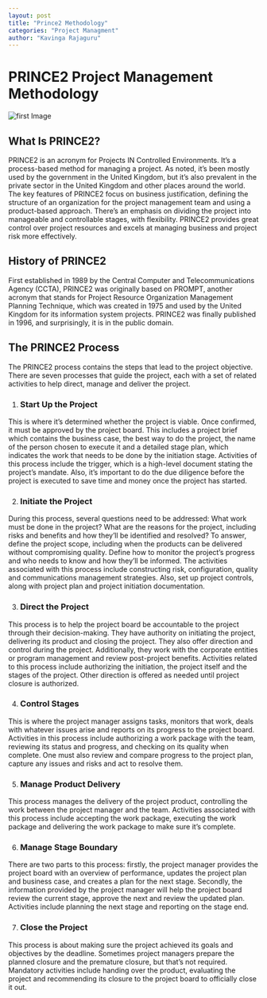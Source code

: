 ```yaml
---
layout: post
title: "Prince2 Methodology"
categories: "Project Managment"
author: "Kavinga Rajaguru"
---
```


# PRINCE2 Project Management Methodology

![first Image](https://github.com/aviorsys/aviorsys.github.io/raw/master/images/prince2.png)


## What Is PRINCE2?

PRINCE2 is an acronym for Projects IN Controlled Environments. It’s a process-based method for managing a project. As noted, it’s been mostly used by the government in the United Kingdom, but it’s also prevalent in the private sector in the United Kingdom and other places around the world.
The key features of PRINCE2 focus on business justification, defining the structure of an organization for the project management team and using a product-based approach. There’s an emphasis on dividing the project into manageable and controllable stages, with flexibility. PRINCE2 provides great control over project resources and excels at managing business and project risk more effectively.

## History of PRINCE2
First established in 1989 by the Central Computer and Telecommunications Agency (CCTA), PRINCE2 was originally based on PROMPT, another acronym that stands for Project Resource Organization Management Planning Technique, which was created in 1975 and used by the United Kingdom for its information system projects. PRINCE2 was finally published in 1996, and surprisingly, it is in the public domain.

## The PRINCE2 Process
The PRINCE2 process contains the steps that lead to the project objective. There are seven processes that guide the project, each with a set of related activities to help direct, manage and deliver the project.
1. ### Start Up the Project
This is where it’s determined whether the project is viable. Once confirmed, it must be approved by the project board. This includes a project brief which contains the business case, the best way to do the project, the name of the person chosen to execute it and a detailed stage plan, which indicates the work that needs to be done by the initiation stage.
Activities of this process include the trigger, which is a high-level document stating the project’s mandate. Also, it’s important to do the due diligence before the project is executed to save time and money once the project has started.

2. ### Initiate the Project 
During this process, several questions need to be addressed: What work must be done in the project? What are the reasons for the project, including risks and benefits and how they’ll be identified and resolved? To answer, define the project scope, including when the products can be delivered without compromising quality. Define how to monitor the project’s progress and who needs to know and how they’ll be informed.
The activities associated with this process include constructing risk, configuration, quality and communications management strategies. Also, set up project controls, along with project plan and project initiation documentation.

3. ### Direct the Project
This process is to help the project board be accountable to the project through their decision-making. They have authority on initiating the project, delivering its product and closing the project. They also offer direction and control during the project. Additionally, they work with the corporate entities or program management and review post-project benefits.
Activities related to this process include authorizing the initiation, the project itself and the stages of the project. Other direction is offered as needed until project closure is authorized.

4. ### Control Stages
This is where the project manager assigns tasks, monitors that work, deals with whatever issues arise and reports on its progress to the project board.
Activities in this process include authorizing a work package with the team, reviewing its status and progress, and checking on its quality when complete. One must also review and compare progress to the project plan, capture any issues and risks and act to resolve them.

5. ### Manage Product Delivery
This process manages the delivery of the project product, controlling the work between the project manager and the team.
Activities associated with this process include accepting the work package, executing the work package and delivering the work package to make sure it’s complete.

6. ### Manage Stage Boundary
There are two parts to this process: firstly, the project manager provides the project board with an overview of performance, updates the project plan and business case, and creates a plan for the next stage. Secondly, the information provided by the project manager will help the project board review the current stage, approve the next and review the updated plan.
Activities include planning the next stage and reporting on the stage end.

7. ### Close the Project
This process is about making sure the project achieved its goals and objectives by the deadline. Sometimes project managers prepare the planned closure and the premature closure, but that’s not required.
Mandatory activities include handing over the product, evaluating the project and recommending its closure to the project board to officially close it out.





